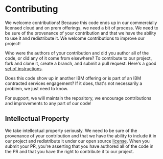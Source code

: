# Contributing

We welcome contributions! Because this code ends up in our commercially licensed cloud and on prem offerings, we need a bit of process. We need to be sure of the provenance of your contribution and that we have the ability to use it and redistribute it. We welcome contributions to improve our project!

Who were the authors of your contribution and did you author all of the code, or did any of it come from elsewhere? To contribute to our project, fork and clone it, create a branch, and submit a pull request. Here's a good [set of instructions](https://www.dataschool.io/how-to-contribute-on-github/).

Does this code show up in another IBM offering or is part of an IBM contracted services engagement? If it does, that's not necessarily a problem, we just need to know.

For support, we will maintain the repository, we encourage contributions and improvements to any part of our code!

## Intellectual Property

We take intellectual property seriously. We need to be sure of the provenance of your contribution and that we have the ability to include it in our project and redistribute it under our open source [license](./LICENSE). When you submit your PR, you're asserting that you have authored all of the code in the PR and that you have the right to contribute it to our project.
